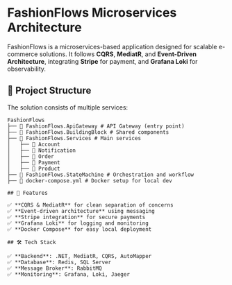 # FashionFlows Microservices Architecture

FashionFlows is a microservices-based application designed for scalable e-commerce solutions. It follows **CQRS**, **MediatR**, and **Event-Driven Architecture**, integrating **Stripe** for payment, and **Grafana Loki** for observability.

## 📜 Project Structure

The solution consists of multiple services:

```plaintext
FashionFlows
├── 📂 FashionFlows.ApiGateway # API Gateway (entry point)
├── 📂 FashionFlows.BuildingBlock # Shared components
├── 📂 FashionFlows.Services # Main services
│   ├── 📂 Account
│   ├── 📂 Notification 
│   ├── 📂 Order 
│   ├── 📂 Payment 
│   ├── 📂 Product
├── 📂 FashionFlows.StateMachine # Orchestration and workflow
├── 📄 docker-compose.yml # Docker setup for local dev

## 🚀 Features

✅ **CQRS & MediatR** for clean separation of concerns  
✅ **Event-driven architecture** using messaging  
✅ **Stripe integration** for secure payments  
✅ **Grafana Loki** for logging and monitoring  
✅ **Docker Compose** for easy local deployment  

## 🛠 Tech Stack

✅ **Backend**: .NET, MediatR, CQRS, AutoMapper  
✅ **Database**: Redis, SQL Server  
✅ **Message Broker**: RabbitMQ  
✅ **Monitoring**: Grafana, Loki, Jaeger  
